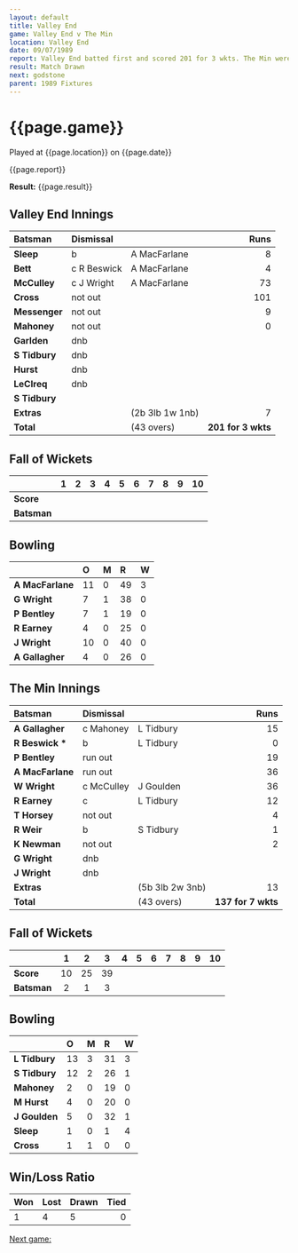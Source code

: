 ```yaml
---
layout: default
title: Valley End
game: Valley End v The Min
location: Valley End
date: 09/07/1989
report: Valley End batted first and scored 201 for 3 wkts. The Min were 137 for 7 wkts when time ran out
result: Match Drawn
next: godstone
parent: 1989 Fixtures
---
```


# {{page.game}}

Played at {{page.location}} on {{page.date}}

{{page.report}}

**Result:** {{page.result}}

## Valley End Innings

| Batsman | Dismissal |  | Runs |
|:---|:---|---|---:|
| **Sleep** | b | A MacFarlane | 8 | 
| **Bett** | c R Beswick | A MacFarlane | 4 | 
| **McCulley** | c J Wright | A MacFarlane | 73 | 
| **Cross** | not out |  | 101 | 
| **Messenger** | not out |  | 9 |
| **Mahoney** | not out |  | 0 | 
| **Garlden** | dnb |  |  | 
| **S Tidbury** | dnb |  |  |
| **Hurst** | dnb |  |  | 
| **LeClreq** | dnb |  |  | 
| **S Tidbury** |  |  |  |
| **Extras** | | (2b 3lb 1w 1nb) | 7 | 
| **Total** | | (43 overs) | **201 for 3 wkts** | 

## Fall of Wickets

| | 1 | 2 | 3 | 4 | 5 | 6 | 7 | 8 | 9 | 10 |
|---|:---:|:---:|:---:|:---:|:---:|:---:|:---:|:---:|:---:|:---:|
| **Score** |  |  |  |  |  |  |  |  |  |  |
| **Batsman** |  |  |  |  |  |  |  |  |  |  |

## Bowling

| | O | M | R | W |
|---|:---|:---|:---|:---|
| **A MacFarlane** | 11 | 0 | 49 | 3 | 
| **G Wright** | 7 | 1 | 38 | 0 | 
| **P Bentley** | 7 | 1 | 19 | 0 | 
| **R Earney** | 4 | 0 | 25 | 0 | 
| **J Wright** | 10 | 0 | 40 | 0 |
| **A Gallagher** | 4 | 0 | 26 | 0 |

## The Min Innings

| Batsman | Dismissal |  | Runs |
|:---|:---|---|---:|
| **A Gallagher** | c Mahoney | L Tidbury | 15 | 
| **R Beswick &#42;** | b | L Tidbury | 0 | 
| **P Bentley** | run out |  | 19 | 
| **A MacFarlane** | run out |  | 36 | 
| **W Wright** | c McCulley | J Goulden | 36 | 
| **R Earney** | c | L Tidbury | 12 | 
| **T Horsey** | not out |  | 4 | 
| **R Weir** | b | S Tidbury | 1 | 
| **K Newman** | not out |  | 2 | 
| **G Wright** | dnb |  |  | 
| **J Wright** | dnb |  |  | 
| **Extras** | | (5b 3lb 2w 3nb) | 13 |
| **Total** | | (43 overs) | **137 for 7 wkts** | 

## Fall of Wickets

| | 1 | 2 | 3 | 4 | 5 | 6 | 7 | 8 | 9 | 10 |
|---|:---:|:---:|:---:|:---:|:---:|:---:|:---:|:---:|:---:|:---:|
| **Score** | 10 | 25 | 39|  |  |  |  |  |  |  | 
| **Batsman** | 2 | 1 | 3 |  |  |  |  |  |  |  | 

## Bowling

| | O | M | R | W |
|---|:---|:---|:---|:---|
| **L Tidbury** | 13 | 3 | 31 | 3 | 
| **S Tidbury** | 12 | 2 | 26 | 1 | 
| **Mahoney** | 2 | 0 | 19 | 0 | 
| **M Hurst** | 4 | 0 | 20 | 0 | 
| **J Goulden** | 5 | 0 | 32 | 1 | 
| **Sleep** | 1 | 0 | 1 | 4 | 
| **Cross** | 1 | 1 | 0 | 0 | 

## Win/Loss Ratio

| Won | Lost | Drawn | Tied |
|:---|:---|:---|---:|
| 1 | 4 | 5 | 0 |

[Next game:]({{page.next}})